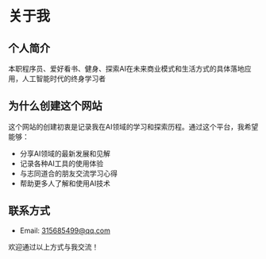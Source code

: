 # 关于我

## 个人简介
本职程序员、爱好看书、健身、探索AI在未来商业模式和生活方式的具体落地应用，人工智能时代的终身学习者

## 为什么创建这个网站
这个网站的创建初衷是记录我在AI领域的学习和探索历程。通过这个平台，我希望能够：

- 分享AI领域的最新发展和见解
- 记录各种AI工具的使用体验
- 与志同道合的朋友交流学习心得
- 帮助更多人了解和使用AI技术

## 联系方式
- Email: 315685499@qq.com

欢迎通过以上方式与我交流！
